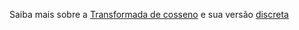 

Saiba mais sobre a [Transformada de cosseno](https://pt.wikipedia.org/wiki/Transformadas_de_seno_e_de_cosseno) e sua versão [discreta](https://pt.wikipedia.org/wiki/Transformada_discreta_de_cosseno)